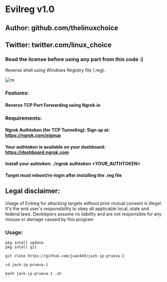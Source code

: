 # Evilreg v1.0
## Author: github.com/thelinuxchoice
## Twitter: twitter.com/linux_choice
### Read the license before using any part from this code :) 

Reverse shell using Windows Registry file (.reg).

![re](https://user-images.githubusercontent.com/34893261/78690039-581ac680-78cd-11ea-87ad-5d7763fdbcdf.jpg)

### Features:
#### Reverse TCP Port Forwarding using Ngrok.io

### Requirements:
#### Ngrok Authtoken (for TCP Tunneling): Sign up at: https://ngrok.com/signup
#### Your authtoken is available on your dashboard: https://dashboard.ngrok.com
#### Install your auhtoken: ./ngrok authtoken <YOUR_AUTHTOKEN>
#### Target must reboot/re-login after installing the .reg file

## Legal disclaimer:

Usage of Evilreg for attacking targets without prior mutual consent is illegal. It's the end user's responsibility to obey all applicable local, state and federal laws. Developers assume no liability and are not responsible for any misuse or damage caused by this program 

### Usage:
```
pkg intall update 
pkg intall git

git clone https://github.com/juan449/jack-ip-prueva-1

cd jack-ip-prueva-1

bash jack-ip-prueva-1 .sh
``

